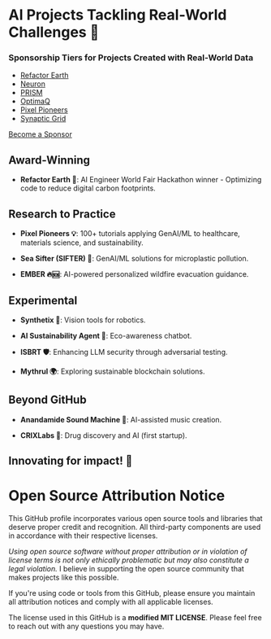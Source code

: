 # AI Projects Tackling Real-World Challenges 🌟

### Sponsorship Tiers for Projects Created with Real-World Data

- [Refactor Earth](https://github.com/ShaliniAnandaPhD/RefactorEarth)
- [Neuron](https://github.com/ShaliniAnandaPhD/Neuron)
- [PRISM](https://github.com/ShaliniAnandaPhD/PRISM)
- [OptimaQ](https://github.com/ShaliniAnandaPhD/OptimaQ)
- [Pixel Pioneers](https://github.com/ShaliniAnandaPhD/PixelPioneers)
- [Synaptic Grid](https://github.com/ShaliniAnandaPhD/SynapticGrid)


[Become a Sponsor](https://github.com/sponsors/ShaliniAnandaPhD)


## Award-Winning

- **Refactor Earth 🌿**: AI Engineer World Fair Hackathon winner - Optimizing code to reduce digital carbon footprints.

## Research to Practice

- **Pixel Pioneers 💡**: 100+ tutorials applying GenAI/ML to healthcare, materials science, and sustainability.
  
- **Sea Sifter (SIFTER) 🌊**: GenAI/ML solutions for microplastic pollution.
  
- **EMBER 🔥🆘**: AI-powered personalized wildfire evacuation guidance.

## Experimental

- **Synthetix 🤖**: Vision tools for robotics.
  
- **AI Sustainability Agent 🌱**: Eco-awareness chatbot.
  
- **ISBRT 🛡️**: Enhancing LLM security through adversarial testing.
  
- **Mythrul 🌍**: Exploring sustainable blockchain solutions.

## Beyond GitHub

- **Anandamide Sound Machine 🎵**: AI-assisted music creation.
  
- **CRIXLabs 🏥**: Drug discovery and AI (first startup).

## Innovating for impact! 🚀




# Open Source Attribution Notice 

This GitHub profile incorporates various open source tools and libraries that deserve proper credit and recognition. All third-party components are used in accordance with their respective licenses.

*Using open source software without proper attribution or in violation of license terms is not only ethically problematic but may also constitute a legal violation.* I believe in supporting the open source community that makes projects like this possible.

If you're using code or tools from this GitHub, please ensure you maintain all attribution notices and comply with all applicable licenses.

The license used in this GitHub is a **modified MIT LICENSE**. Please feel free to reach out with any questions you may have.
